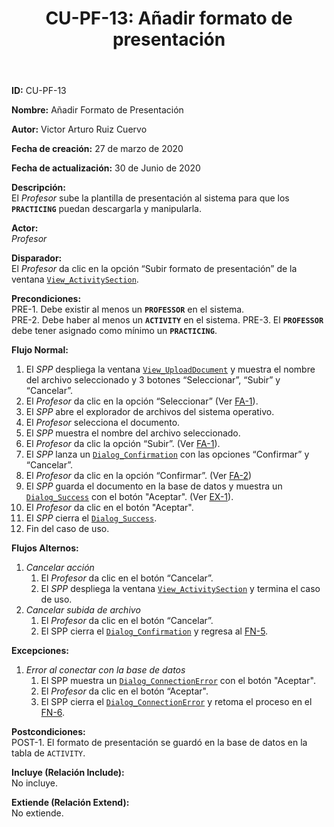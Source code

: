 ﻿--- 
layout: page 
title: "CU-PF-13: Añadir formato de presentación" 
permalink: /design-specification/uc-descriptions/professor/cu-pf-13/ 
hide_hero: true 
---

**ID:** CU-PF-13  

**Nombre:** Añadir Formato de Presentación

**Autor:** Victor Arturo Ruiz Cuervo  

**Fecha de creación:** 27 de marzo de 2020  

**Fecha de actualización:** 30 de Junio de 2020  

**Descripción:**  
El *Profesor* sube la plantilla de presentación al sistema para que los **`PRACTICING`** puedan descargarla y manipularla.  

**Actor:**  
*Profesor*  

**Disparador:**  
El *Profesor* da clic en la opción “Subir formato de presentación” de la ventana [`View_ActivitySection`][VASE].   

**Precondiciones:**  
PRE-1. Debe existir al menos un **`PROFESSOR`** en el sistema.  
PRE-2. Debe haber al menos un **`ACTIVITY`** en el sistema.
PRE-3. El **`PROFESSOR`** debe tener asignado como mínimo un **`PRACTICING`**.   

**Flujo Normal:**  
  1. El *SPP* despliega la ventana [`View_UploadDocument`][VUDT] y muestra el nombre del archivo seleccionado y 3 botones “Seleccionar”, “Subir” y “Cancelar”. 
  2. El *Profesor* da clic en la opción “Seleccionar” (Ver <a href="#cancelar_accion">FA-1</a>). 
  3. El *SPP* abre el explorador de archivos del sistema operativo.
  4. El *Profesor* selecciona el documento.
  5. <a id="fn-5"><i></i></a>El *SPP* muestra el nombre del archivo seleccionado. 
  6. <a id="fn-6"><i></i></a>El *Profesor* da clic la opción “Subir”. (Ver <a href="#cancelar_accion">FA-1</a>).
  7. El *SPP* lanza un [`Dialog_Confirmation`][DLCO] con las opciones “Confirmar” y “Cancelar”. 
  8. El *Profesor* da clic en la opción “Confirmar”. (Ver <a href="#cancelar_confirm">FA-2</a>)
  9. El *SPP* guarda el documento en la base de datos y muestra un [`Dialog_Success`][DLSU] con el botón "Aceptar". (Ver <a href="#error_conect">EX-1</a>). 
  10. El *Profesor* da clic en el botón "Aceptar".
  11. El *SPP* cierra el [`Dialog_Success`][DLSU].
  12. Fin del caso de uso.

**Flujos Alternos:**  
  1. <a id="cancelar_accion"><i></i></a>*Cancelar acción*
	  1. El *Profesor* da clic en el botón “Cancelar”.
	  2. El *SPP* despliega la ventana [`View_ActivitySection`][VASE] y termina el caso de uso. 
  2. <a id="cancelar_confirm"><i></i></a>*Cancelar subida de archivo*
	  1. El *Profesor* da clic en el botón “Cancelar”.
	  2. El SPP cierra el [`Dialog_Confirmation`][DLCO] y regresa al <a href="#fn-5">FN-5</a>. 

**Excepciones:**  
   1. <a id="error_conect"><i></i></a>*Error al conectar con la base de datos*
	   1. El SPP muestra un [`Dialog_ConnectionError`][DLCE] con el botón "Aceptar". 
	   2. El *Profesor* da clic en el botón “Aceptar".
	   3. El SPP cierra el [`Dialog_ConnectionError`][DLCE] y retoma el proceso en el <a href="#fn-6">FN-6</a>.

**Postcondiciones:**  
POST-1. El formato de presentación se guardó en la base de datos en la tabla de `ACTIVITY`.  

**Incluye (Relación Include):**  
No incluye.  

**Extiende (Relación Extend):**  
No extiende.  

[VASE]: https://raw.githubusercontent.com/Phalord/PracticasProfesionales/gh-pages/assets/imgs/prototypes/professor/View_ActivitySection.png "`View_ActivitySection` Prototype"
[VUDT]: https://raw.githubusercontent.com/Phalord/PracticasProfesionales/gh-pages/assets/imgs/prototypes/generals/View_UploadDocument.png "`View_UploadDocument` Prototype"
[DLSU]: https://raw.githubusercontent.com/Phalord/PracticasProfesionales/gh-pages/assets/imgs/prototypes/generals/Dialog_Success.png "`Dialog_Success` Prototype"
[DLCO]: https://raw.githubusercontent.com/Phalord/PracticasProfesionales/gh-pages/assets/imgs/prototypes/generals/Dialog_Confirmation.png "`Dialog_Confirmation` Prototype"
[DLCE]: https://raw.githubusercontent.com/Phalord/PracticasProfesionales/gh-pages/assets/imgs/prototypes/generals/Dialog_ConnectionError.png "`Dialog_ConnectionError` Prototype"
